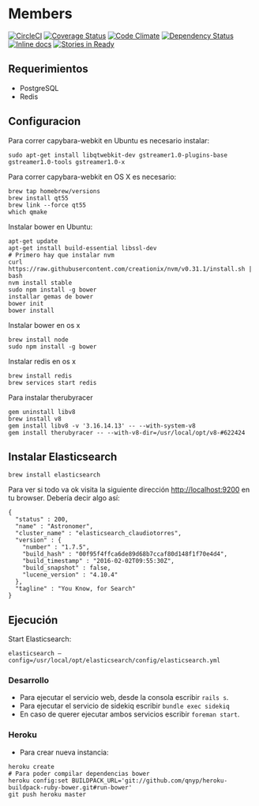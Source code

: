 # Members
[![CircleCI](https://circleci.com/gh/cltorresfe/members.svg?style=shield&circle-token=5c9cea46dc919158430b7a9956276e05ca0033bb)](https://circleci.com/gh/cltorresfe/members)
[![Coverage Status](https://coveralls.io/repos/github/cltorresfe/members/badge.svg?branch=master)](https://coveralls.io/github/cltorresfe/members?branch=master)
[![Code Climate](https://codeclimate.com/github/cltorresfe/members/badges/gpa.svg)](https://codeclimate.com/github/cltorresfe/members)
[![Dependency Status](https://gemnasium.com/badges/github.com/cltorresfe/members.svg)](https://gemnasium.com/github.com/cltorresfe/members)
[![Inline docs](http://inch-ci.org/github/cltorresfe/members.svg?branch=master)](http://inch-ci.org/github/cltorresfe/members)
[![Stories in Ready](https://badge.waffle.io/cltorresfe/members.svg?label=ready&title=Ready)](http://waffle.io/cltorresfe/members)

## Requerimientos
- PostgreSQL
- Redis

## Configuracion
Para correr capybara-webkit en Ubuntu es necesario instalar:

```shell
sudo apt-get install libqtwebkit-dev gstreamer1.0-plugins-base gstreamer1.0-tools gstreamer1.0-x
```

Para correr capybara-webkit en OS X es necesario:

```shell
brew tap homebrew/versions
brew install qt55
brew link --force qt55
which qmake
```

Instalar bower en Ubuntu:

```shell
apt-get update
apt-get install build-essential libssl-dev
# Primero hay que instalar nvm
curl https://raw.githubusercontent.com/creationix/nvm/v0.31.1/install.sh | bash
nvm install stable
sudo npm install -g bower
installar gemas de bower
bower init
bower install
```

Instalar bower en os x

```shell
brew install node
sudo npm install -g bower
```

Instalar redis en os x

```shell
brew install redis
brew services start redis
```

Para instalar therubyracer

```shell
gem uninstall libv8
brew install v8
gem install libv8 -v '3.16.14.13' -- --with-system-v8
gem install therubyracer -- --with-v8-dir=/usr/local/opt/v8-#622424
```
## Instalar Elasticsearch

```
brew install elasticsearch
```

Para ver si todo va ok visita la siguiente dirección [http://localhost:9200](http://localhost:9200) en tu browser. Debería decir algo así:

```
{
  "status" : 200,
  "name" : "Astronomer",
  "cluster_name" : "elasticsearch_claudiotorres",
  "version" : {
    "number" : "1.7.5",
    "build_hash" : "00f95f4ffca6de89d68b7ccaf80d148f1f70e4d4",
    "build_timestamp" : "2016-02-02T09:55:30Z",
    "build_snapshot" : false,
    "lucene_version" : "4.10.4"
  },
  "tagline" : "You Know, for Search"
}
```

## Ejecución

Start Elasticsearch:
```
elasticsearch —config=/usr/local/opt/elasticsearch/config/elasticsearch.yml
```

### Desarrollo

- Para ejecutar el servicio web, desde la consola escribir `rails s`.
- Para ejecutar el servicio de sidekiq escribir `bundle exec sidekiq`
- En caso de querer ejecutar ambos servicios escribir `foreman start`.

### Heroku
- Para crear nueva instancia:

```shell
heroku create
# Para poder compilar dependencias bower
heroku config:set BUILDPACK_URL='git://github.com/qnyp/heroku-buildpack-ruby-bower.git#run-bower'
git push heroku master
```
